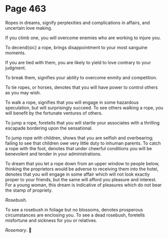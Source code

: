 # Page 463
Ropes in dreams, signify perplexities and complications in affairs,
and uncertain love making.


If you climb one, you will overcome enemies who are working to injure you.


To decend{sic} a rope, brings disappointment to your most sanguine moments.


If you are tied with them, you are likely to yield to love contrary
to your judgment.


To break them, signifies your ability to overcome enmity and competition.


To tie ropes, or horses, denotes that you will have power to control others
as you may wish.


To walk a rope, signifies that you will engage in some
hazardous speculation, but will surprisingly succeed.
To see others walking a rope, you will benefit by the fortunate
ventures of others.


To jump a rope, foretells that you will startle your associates
with a thrilling escapade bordering upon the sensational.


To jump rope with children, shows that you are selfish and overbearing;
failing to see that children owe very little duty to inhuman parents.
To catch a rope with the foot, denotes that under cheerful conditions
you will be benevolent and tender in your administrations.


To dream that you let a rope down from an upper window to people below,
thinking the proprietors would be adverse to receiving them into the hotel,
denotes that you will engage in some affair which will not look exactly
proper to your friends, but the same will afford you pleasure and interest.
For a young woman, this dream is indicative of pleasures which do not bear
the stamp of propriety.


_Rosebush_.


To see a rosebush in foliage but no blossoms, denotes prosperous
circumstances are enclosing you. To see a dead rosebush,
foretells misfortune and sickness for you or relatives.


_Rosemary_.
